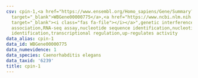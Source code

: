 ```yaml
---
csv: cpin-1,<a href="https://www.ensembl.org/Homo_sapiens/Gene/Summary?db=core;g=WBGene00000775"
  target="_blank">WBGene00000775</a>,<a href="https://www.ncbi.nlm.nih.gov/pubmed/27496166"
  target="_blank"><i class="fas fa-file"></i></a>",genetic interference,functional
  association,RNA-seq assay,nucleotide sequence identification,nucleotide sequence
  identification,transcriptional regulation,up-regulates activity
data_alias: cpin-1
data_id: WBGene00000775
data_numevidence: 1
data_species: Caenorhabditis elegans
data_taxid: '6239'
title: cpin-1
---
```


